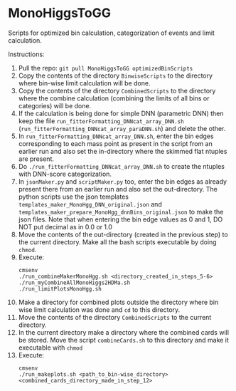 # MonoHiggsToGG

Scripts for optimized bin calculation, categorization of events and limit calculation. 

Instructions:

1. Pull the repo: `git pull MonoHiggsToGG optimizedBinScripts`
2. Copy the contents of the directory `BinwiseScripts` to the directory where bin-wise limit calculation will be done.
3. Copy the contents of the directory `CombinedScripts` to the directory where the combine calculation (combining the limits of all bins or categories) will be done. 
4. If the calculation is being done for simple DNN (parametric DNN) then keep the file `run_fitterFormatting_DNNcat_array_DNN.sh`          (`run_fitterFormatting_DNNcat_array_paraDNN.sh`) and delete the other.
5. In `run_fitterFormatting_DNNcat_array_DNN.sh`, enter the bin edges corresponding to each mass point as present in the script from an earlier run and also set the in-directory where the skimmed flat ntuples are present.
6. Do `./run_fitterFormatting_DNNcat_array_DNN.sh` to create the ntuples with DNN-score categorization.
7. In `jsonMaker.py` and `scriptMaker.py` too, enter the bin edges as already present there from an earlier run and also set the out-directory. The python scripts use the json templates `templates_maker_MonoHgg_DNN_original.json` and `templates_maker_prepare_MonoHgg_dnnBins_original.json` to make the json files. Note that when entering the bin edge values as 0 and 1, DO NOT put decimal as in 0.0 or 1.0
8. Move the contents of the out-directory (created in the previous step) to the current directory. Make all the bash scripts executable by doing `chmod`. 
9. Execute:
   ```
   cmsenv
   ./run_combineMakerMonoHgg.sh <directory_created_in_steps_5-6>
   ./run_myCombineAllMonoHiggs2HDMa.sh
   ./run_limitPlotsMonoHgg.sh
   ```
10. Make a directory for combined plots outside the directory where bin wise limit calculation was done and `cd` to this directory.
11. Move the contents of the directory `CombinedScripts` to the current directory.
12. In the current directory make a directory where the combined cards will be stored. Move the script `combineCards.sh` to this directory and make it executable with     `chmod`
13. Execute: 
    ```
    cmsenv
    ./run_makeplots.sh <path_to_bin-wise_directory> <combined_cards_directory_made_in_step_12>
    ```
   
